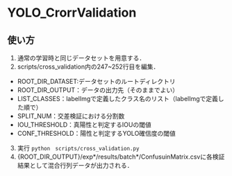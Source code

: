 # YOLO_CrorrValidation

## 使い方
1. 通常の学習時と同じデータセットを用意する．
2. scripts/cross_validation内の247~252行目を編集．
+ ROOT_DIR_DATASET:データセットのルートディレクトリ
+ ROOT_DIR_OUTPUT：データの出力先（そのままでよい）
+ LIST_CLASSES：labelImgで定義したクラス名のリスト（labelImgで定義した順で）
+ SPLIT_NUM：交差検証における分割数
+ IOU_THRESHOLD：真陽性と判定するIOUの閾値
+ CONF_THRESHOLD：陽性と判定するYOLO確信度の閾値
  
3. 実行
`python　scripts/cross_validation.py` 
4. {ROOT_DIR_OUTPUT}/exp*/results/batch*/ConfusuinMatrix.csvに各検証結果として混合行列データが出力される．
